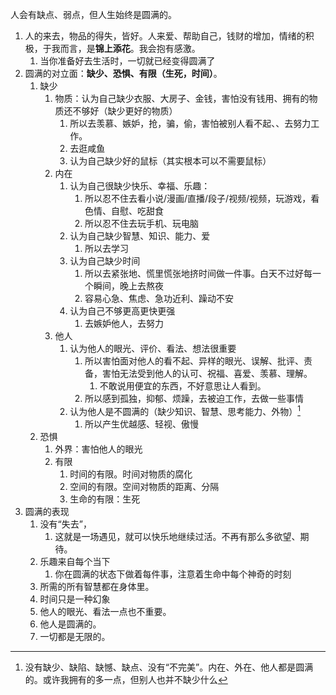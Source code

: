 人会有缺点、弱点，但人生始终是圆满的。
1. 人的来去，物品的得失，皆好。人来爱、帮助自己，钱财的增加，情绪的积极，于我而言，是**锦上添花**。我会抱有感激。
	1. 当你准备好去生活时，一切就已经变得圆满了
2. 圆满的对立面：**缺少、恐惧、有限（生死，时间）**。
	1. 缺少
		1. 物质：认为自己缺少衣服、大房子、金钱，害怕没有钱用、拥有的物质还不够好（缺少更好的物质）
			1. 所以去羡慕、嫉妒，抢，骗，偷，害怕被别人看不起、、去努力工作。
			2. 去逛咸鱼
			3. 认为自己缺少好的鼠标（其实根本可以不需要鼠标）
		2. 内在
			1. 认为自己很缺少快乐、幸福、乐趣：
				1. 所以忍不住去看小说/漫画/直播/段子/视频/视频，玩游戏，看色情、自慰、吃甜食
				2. 所以忍不住去玩手机、玩电脑
			2. 认为自己缺少智慧、知识、能力、爱
				1. 所以去学习
			3. 认为自己缺少时间
				1. 所以去紧张地、慌里慌张地挤时间做一件事。白天不过好每一个瞬间，晚上去熬夜
				2. 容易心急、焦虑、急功近利、躁动不安
			4. 认为自己不够更高更快更强
				1. 去嫉妒他人，去努力
		3. 他人
			1. 认为他人的眼光、评价、看法、想法很重要
				1. 所以害怕面对他人的看不起、异样的眼光、误解、批评、责备，害怕无法受到他人的认可、祝福、喜爱、羡慕、理解。
					1. 不敢说用便宜的东西，不好意思让人看到。
				2. 所以感到孤独，抑郁、烦躁，去被迫工作，去做一些事情
			2. 认为他人是不圆满的（缺少知识、智慧、思考能力、外物）[^1]
				1. 所以产生优越感、轻视、傲慢
	2. 恐惧
		1. 外界：害怕他人的眼光
		2. 有限
			1. 时间的有限。时间对物质的腐化
			2. 空间的有限。空间对物质的距离、分隔
			3. 生命的有限：生死
3. 圆满的表现
	1. 没有“失去”，
		1. 这就是一场遇见，就可以快乐地继续过活。不再有那么多欲望、期待。
	2. 乐趣来自每个当下
		1. 你在圆满的状态下做着每件事，注意着生命中每个神奇的时刻
	3. 所需的所有智慧都在身体里。
	4. 时间只是一种幻象
	5. 他人的眼光、看法一点也不重要。
	6. 他人是圆满的。
	7. 一切都是无限的。

[^1]: 没有缺少、缺陷、缺憾、缺点、没有“不完美”。内在、外在、他人都是圆满的。或许我拥有的多一点，但别人也并不缺少什么
